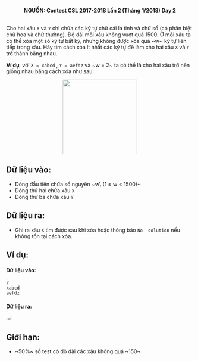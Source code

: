 **<center>NGUỒN: Contest CSL 2017-2018 Lần 2 (Tháng 1/2018) Day 2</center>**
<br>

Cho hai xâu `X` và `Y` chỉ chứa các ký tự chữ cái la tinh và chữ số (có phân biệt chữ hoa và chữ thường). Độ dài mỗi xâu không vượt quá 1500. Ở mỗi xâu ta có thể xóa một số ký tự bất kỳ, nhưng không được xóa quá ~w~ ký tự liên tiếp trong xâu. Hãy tìm cách xóa ít nhất các ký tự để làm cho hai xâu `X` và `Y` trở thành bằng nhau.

**Ví dụ**, với `X = xabcd` , `Y = aefdz` và ~w = 2~ ta có thể là cho hai xâu trở nên giống nhau bằng cách xóa như sau:
<center><img src="delchar.svg" width=200px></center>

## Dữ liệu vào:
- Dòng đầu tiên chứa số nguyên ~w\ (1 ≤ w < 1500)~ 
- Dòng thứ hai chứa xâu `X` 
- Dòng thứ ba chứa xâu `Y`

## Dữ liệu ra:
- Ghi ra xâu `X` tìm được sau khi xóa hoặc thông báo `No 
solution` nếu không tồn tại cách xóa. 

## Ví dụ:
#### Dữ liệu vào:
```
2
xabcd
aefdz
```

#### Dữ liệu ra:
```
ad
```

## Giới hạn:
- ~50\%~ số test có độ dài các xâu không quá ~150~
